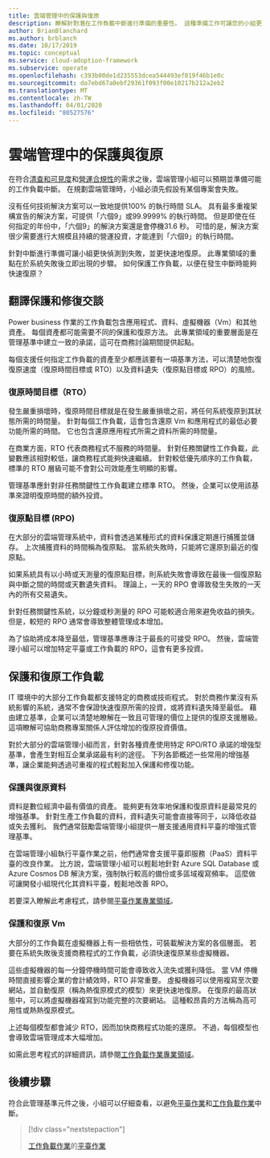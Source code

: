 ```yaml
---
title: 雲端管理中的保護與復原
description: 瞭解針對潛在工作負載中斷進行準備的重要性。 這種準備工作可讓您的小組更快偵測到失敗，並更快速地復原。
author: BrianBlanchard
ms.author: brblanch
ms.date: 10/17/2019
ms.topic: conceptual
ms.service: cloud-adoption-framework
ms.subservice: operate
ms.openlocfilehash: c393b00de1d235553dcea544493ef019f46b1e0c
ms.sourcegitcommit: da7ebd67a0ebf29361f093f00e10217b212a2eb2
ms.translationtype: MT
ms.contentlocale: zh-TW
ms.lasthandoff: 04/01/2020
ms.locfileid: "80527576"
---
```

# <a name="protect-and-recover-in-cloud-management"></a>雲端管理中的保護與復原

在符合[清查和可見度](./inventory.md)和[營運合規性](./operational-compliance.md)的需求之後，雲端管理小組可以預期並準備可能的工作負載中斷。 在規劃雲端管理時，小組必須先假設有某個專案會失敗。

沒有任何技術解決方案可以一致地提供100% 的執行時間 SLA。 具有最多重複架構宣告的解決方案，可提供「六個9」或99.9999% 的執行時間。 但是即使在任何指定的年份中，「六個9」的解決方案還是會停機31.6 秒。 可惜的是，解決方案很少需要進行大規模且持續的營運投資，才能達到「六個9」的執行時間。

針對中斷進行準備可讓小組更快偵測到失敗，並更快速地復原。 此專業領域的重點在於系統失敗後立即出現的步驟。 如何保護工作負載，以便在發生中斷時能夠快速復原？

## <a name="translate-protection-and-recovery-conversations"></a>翻譯保護和修復交談

Power business 作業的工作負載包含應用程式、資料、虛擬機器（Vm）和其他資產。 每個資產都可能需要不同的保護和復原方法。 此專業領域的重要層面是在管理基準中建立一致的承諾，這可在商務討論期間提供起點。

每個支援任何指定工作負載的資產至少都應該要有一項基準方法，可以清楚地恢復復原速度（復原時間目標或 RTO）以及資料遺失（復原點目標或 RPO）的風險。

### <a name="recovery-time-objectives-rto"></a>復原時間目標（RTO）

發生嚴重損壞時，復原時間目標就是在發生嚴重損壞之前，將任何系統復原到其狀態所需的時間量。 針對每個工作負載，這會包含還原 Vm 和應用程式的最低必要功能所需的時間。 它也包含還原應用程式所需之資料所需的時間量。

在商業方面，RTO 代表商務程式不服務的時間量。 針對任務關鍵性工作負載，此變數應該相對較低，讓商務程式能夠快速繼續。 針對較低優先順序的工作負載，標準的 RTO 層級可能不會對公司效能產生明顯的影響。

管理基準應針對非任務關鍵性工作負載建立標準 RTO。 然後，企業可以使用該基準來證明復原時間的額外投資。

### <a name="recovery-point-objectives-rpo"></a>復原點目標 (RPO)

在大部分的雲端管理系統中，資料會透過某種形式的資料保護定期進行捕獲並儲存。 上次捕獲資料的時間稱為復原點。 當系統失敗時，只能將它還原到最近的復原點。

如果系統具有以小時或天測量的復原點目標，則系統失敗會導致在最後一個復原點與中斷之間的時間或天數遺失資料。 理論上，一天的 RPO 會導致發生失敗的一天內的所有交易遺失。

針對任務關鍵性系統，以分鐘或秒測量的 RPO 可能較適合用來避免收益的損失。 但是，較短的 RPO 通常會導致整體管理成本增加。

為了協助將成本降至最低，管理基準應專注于最長的可接受 RPO。 然後，雲端管理小組可以增加特定平臺或工作負載的 RPO，這會有更多投資。

## <a name="protect-and-recover-workloads"></a>保護和復原工作負載

IT 環境中的大部分工作負載都支援特定的商務或技術程式。 對於商務作業沒有系統影響的系統，通常不會保證快速復原所需的投資，或將資料遺失降至最低。 藉由建立基準，企業可以清楚地瞭解在一致且可管理的價位上提供的復原支援層級。 這項瞭解可協助商務專案關係人評估增加的復原投資價值。

對於大部分的雲端管理小組而言，針對各種資產使用特定 RPO/RTO 承諾的增強型基準，會產生對相互企業承諾最有利的途徑。 下列各節概述一些常用的增強基準，讓企業能夠透過可重複的程式輕鬆加入保護和修復功能。

### <a name="protect-and-recover-data"></a>保護與復原資料

資料是數位經濟中最有價值的資產。 能夠更有效率地保護和復原資料是最常見的增強基準。 針對生產工作負載的資料，資料遺失可能會直接等同于，以降低收益或失去獲利。 我們通常鼓勵雲端管理小組提供一層支援通用資料平臺的增強式管理基準。

在雲端管理小組執行平臺作業之前，他們通常會支援平臺即服務（PaaS）資料平臺的改良作業。 比方說，雲端管理小組可以輕鬆地針對 Azure SQL Database 或 Azure Cosmos DB 解決方案，強制執行較高的備份或多區域複寫頻率。 這麼做可讓開發小組現代化其資料平臺，輕鬆地改善 RPO。

若要深入瞭解此考慮程式，請參閱[平臺作業專業領域](./platform.md)。

### <a name="protect-and-recover-vms"></a>保護和復原 Vm

大部分的工作負載在虛擬機器上有一些相依性，可裝載解決方案的各個層面。 若要在系統失敗後支援商務程式的工作負載，必須快速復原某些虛擬機器。

這些虛擬機器的每一分鐘停機時間可能會導致收入流失或獲利降低。 當 VM 停機時間直接影響企業的會計績效時，RTO 非常重要。 虛擬機器可以使用複寫至次要網站，並自動復原（稱為熱復原模式的模型）來更快速地復原。 在復原的最高狀態中，可以將虛擬機器複寫到功能完整的次要網站。 這種較昂貴的方法稱為高可用性或熱熱復原模式。

上述每個模型都會減少 RTO，因而加快商務程式功能的還原。 不過，每個模型也會導致雲端管理成本大幅增加。

如需此思考程式的詳細資訊，請參閱[工作負載作業專業領域](./workload.md)。

## <a name="next-steps"></a>後續步驟

符合此管理基準元件之後，小組可以仔細查看，以避免[平臺作業](./platform.md)和[工作負載作業](./workload.md)中斷。

> [!div class="nextstepaction"]
> 
> [工作負載作業](./workload.md)的[平臺作業](./platform.md)
